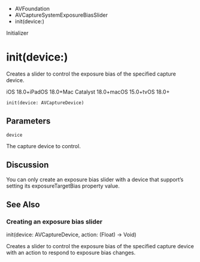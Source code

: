 

- AVFoundation
- AVCaptureSystemExposureBiasSlider
-  init(device:) 

Initializer

# init(device:)

Creates a slider to control the exposure bias of the specified capture device.

iOS 18.0+iPadOS 18.0+Mac Catalyst 18.0+macOS 15.0+tvOS 18.0+

``` source
init(device: AVCaptureDevice)
```

## Parameters 

`device`  

The capture device to control.

## Discussion

You can only create an exposure bias slider with a device that support’s setting its exposureTargetBias property value.

## See Also

### Creating an exposure bias slider

init(device: AVCaptureDevice, action: (Float) -> Void)

Creates a slider to control the exposure bias of the specified capture device with an action to respond to exposure bias changes.

